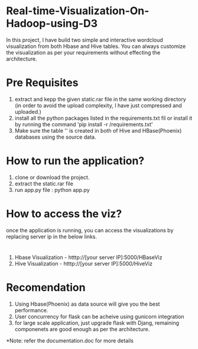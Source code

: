 # Real-time-Visualization-On-Hadoop-using-D3
In this project, I have build two simple and interactive wordcloud visualization from both Hbase and Hive tables.
You can always customize the visualization as per your requirements without effecting the architecture.

# Pre Requisites
1. extract and kepp the given static.rar file in the same working directory (in order to avoid the upload complexity, I have just compressed and uploaded.)
2. install all the python packages listed in the requirements.txt fil
 or
 install it by running the command 'pip install -r /requirements.txt'
3. Make sure the table '' is created in both of Hive and HBase(Phoenix) databases using the source data.


# How to run the application?
1. clone or download the project.
2. extract the static.rar file
3. run app.py file : python app.py

# How to access the viz?
once the application is running, you can access the visualizations by replacing server ip in the below links.
#
1. Hbase Visualization - htttp://[your server IP]:5000/HBaseViz
2. Hive Visualization - htttp://[your server IP]:5000/HiveViz

# Recomendation
1. Using Hbase(Phoenix) as data source will give you the best performance.
2. User concurrency for flask can be acheive using gunicorn integration
3. for large scale application, just upgrade flask with Djang, remaining componenets are good enough as per the architecture.

*Note: refer the documentation.doc for more details
